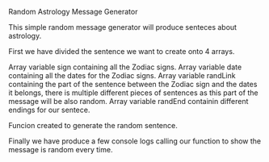 Random Astrology Message Generator

This simple random message generator will produce senteces about astrology.

First we have divided the sentence we want to create onto 4 arrays.

Array variable sign containing all the Zodiac signs.
Array variable date containing all the dates for the Zodiac signs.
Array variable randLink containing the part of the sentence between the Zodiac sign and the dates it belongs, there is multiple different pieces of sentences as this part of the message will be also random.
Array variable randEnd containin different endings for our sentece.

Funcion created to generate the random sentence.

Finally we have produce a few console logs calling our function to show the message is random every time.
